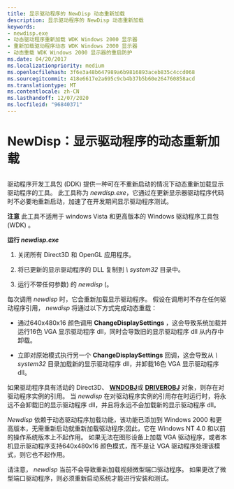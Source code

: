 ```yaml
---
title: 显示驱动程序的 NewDisp 动态重新加载
description: 显示驱动程序的 NewDisp 动态重新加载
keywords:
- newdisp.exe
- 动态驱动程序重新加载 WDK Windows 2000 显示器
- 重新加载驱动程序动态 WDK Windows 2000 显示器
- 动态重载 WDK Windows 2000 显示器的重启防护
ms.date: 04/20/2017
ms.localizationpriority: medium
ms.openlocfilehash: 3f6e3a48b647989a6b9816893aceb835c4ccd068
ms.sourcegitcommit: 418e6617e2a695c9cb4b37b5b60e264760858acd
ms.translationtype: MT
ms.contentlocale: zh-CN
ms.lasthandoff: 12/07/2020
ms.locfileid: "96840371"
---
```

# <a name="newdisp-dynamic-reload-of-a-display-driver"></a>NewDisp：显示驱动程序的动态重新加载


## <span id="ddk_newdisp_dynamic_reload_of_a_display_driver_gg"></span><span id="DDK_NEWDISP_DYNAMIC_RELOAD_OF_A_DISPLAY_DRIVER_GG"></span>


驱动程序开发工具包 (DDK) 提供一种可在不重新启动的情况下动态重新加载显示驱动程序的工具。 此工具称为 *newdisp.exe*，它通过在更新显示器驱动程序代码时不必要地重新启动，加速了在开发期间显示驱动程序测试。

**注意**  此工具不适用于 windows Vista 和更高版本的 Windows 驱动程序工具包 (WDK) 。

 

**运行 *newdisp.exe***

1.  关闭所有 Direct3D 和 OpenGL 应用程序。

2.  将已更新的显示驱动程序的 DLL 复制到 *\\ system32* 目录中。

3.  运行不带任何参数) 的 *newdisp* (。

每次调用 *newdisp* 时，它会重新加载显示驱动程序。 假设在调用时不存在任何驱动程序引用， *newdisp* 将通过以下方式完成动态重载：

-   通过640x480x16 颜色调用 **ChangeDisplaySettings** ，这会导致系统加载并运行16色 VGA 显示驱动程序 dll，同时会导致旧的显示驱动程序 dll 从内存中卸载。

-   立即对原始模式执行另一个 **ChangeDisplaySettings** 回调，这会导致从 *\\ system32* 目录加载新的显示驱动程序 dll，并卸载16色 VGA 显示驱动程序 dll。

如果驱动程序具有活动的 Direct3D、 [**WNDOBJ**](/windows/win32/api/winddi/ns-winddi-wndobj)或 [**DRIVEROBJ**](/windows/win32/api/winddi/ns-winddi-driverobj) 对象，则存在对驱动程序实例的引用。 当 *newdisp* 在对驱动程序实例的引用存在时运行时，将永远不会卸载旧的显示驱动程序 dll，并且将永远不会加载新的显示驱动程序 dll。

*Newdisp* 依赖于动态驱动程序加载功能，该功能已添加到 Windows 2000 和更高版本，无需重新启动就重新加载驱动程序;因此，它在 Windows NT 4.0 和以前的操作系统版本上不起作用。 如果无法在图形设备上加载 VGA 驱动程序，或者本机显示驱动程序支持640x480x16 颜色模式，而不是让 VGA 驱动程序处理该模式，则它也不起作用。

请注意， *newdisp* 当前不会导致重新加载视频微型端口驱动程序。 如果更改了微型端口驱动程序，则必须重新启动系统才能进行安装和测试。

 

